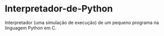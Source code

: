 # Interpretador-de-Python
Interpretador (uma simulação de execução) de um pequeno programa na linguagem Python em C.
